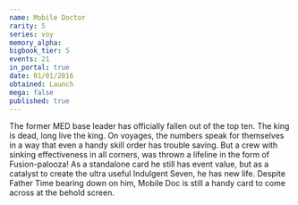 ```yaml
---
name: Mobile Doctor
rarity: 5
series: voy
memory_alpha:
bigbook_tier: 5
events: 21
in_portal: true
date: 01/01/2016
obtained: Launch
mega: false
published: true
---
```


The former MED base leader has officially fallen out of the top ten. The king is dead, long live the king. On voyages, the numbers speak for themselves in a way that even a handy skill order has trouble saving. But a crew with sinking effectiveness in all corners, was thrown a lifeline in the form of Fusion-palooza! As a standalone card he still has event value, but as a catalyst to create the ultra useful Indulgent Seven, he has new life. Despite Father Time bearing down on him, Mobile Doc is still a handy card to come across at the behold screen.
